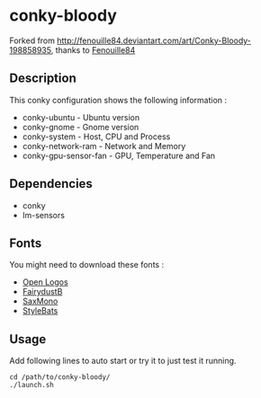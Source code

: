 conky-bloody
============

Forked from http://fenouille84.deviantart.com/art/Conky-Bloody-198858935, thanks to [Fenouille84](http://fenouille84.deviantart.com/)

Description
-----------

This conky configuration shows the following information :

* conky-ubuntu - Ubuntu version
* conky-gnome - Gnome version
* conky-system - Host, CPU and Process
* conky-network-ram - Network and Memory
* conky-gpu-sensor-fan - GPU, Temperature and Fan

Dependencies
------------

* conky
* lm-sensors

Fonts
-----

You might need to download these fonts :

* [Open Logos](http://www.dafont.com/openlogos.font)
* [FairydustB](http://www.dafont.com/fairydustb.font)
* [SaxMono](http://www.dafont.com/saxmono.font)
* [StyleBats](http://www.dafont.com/style-bats.font)

Usage
-----

Add following lines to auto start or try it to just test it running.

    cd /path/to/conky-bloody/
    ./launch.sh
